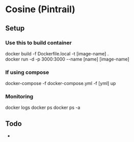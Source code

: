 # Cosine (Pintrail)

## Setup
### Use this to build container

docker build -f Dockerfile.local -t [image-name] .  
docker run -d -p 3000:3000 --name [name] [image-name]

### If using compose

docker-compose -f docker-compose.yml -f [yml] up

### Monitoring

docker logs <container-id>
docker ps
docker ps -a

## Todo
-

